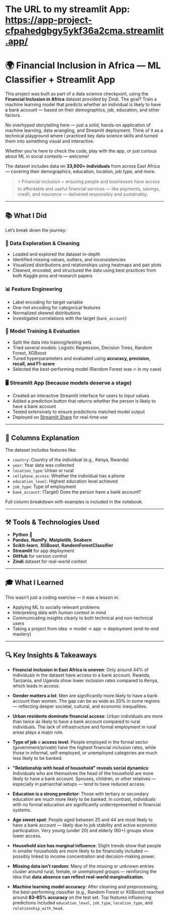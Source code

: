 # The URL to my streamlit App: https://app-project-cfpahedgbgy5ykf36a2cma.streamlit.app/ 

# 🌍 Financial Inclusion in Africa — ML Classifier + Streamlit App

This project was built as part of a data science checkpoint, using the **Financial Inclusion in Africa** dataset provided by Zindi. The goal? Train a machine learning model that predicts whether an individual is likely to have a bank account — based on their demographics, job, education, and other factors.

No overhyped storytelling here — just a solid, hands-on application of machine learning, data wrangling, and Streamlit deployment. Think of it as a technical playground where I practiced key data science skills and turned them into something visual and interactive.

Whether you’re here to check the code, play with the app, or just curious about ML in social contexts — welcome!

The dataset includes data on **33,600+ individuals** from across East Africa — covering their demographics, education, location, job type, and more.

> ⚡ Financial inclusion = ensuring people and businesses have access to affordable and useful financial services — like payments, savings, credit, and insurance — delivered responsibly and sustainably.

---

## 📚 What I Did 

Let’s break down the journey:

### 🧹 Data Exploration & Cleaning
- Loaded and explored the dataset in-depth
- Identified missing values, outliers, and inconsistencies
- Visualized distributions and relationships using heatmaps and pair plots
- Cleaned, encoded, and structured the data using best practices from both Kaggle pros and research papers

### 📊 Feature Engineering
- Label encoding for target variable
- One-hot encoding for categorical features
- Normalized skewed distributions
- Investigated correlations with the target (`bank_account`)

### 🧠 Model Training & Evaluation
- Split the data into training/testing sets
- Tried several models: Logistic Regression, Decision Trees, Random Forest, XGBoost
- Tuned hyperparameters and evaluated using **accuracy, precision, recall, and F1-score**
- Selected the best-performing model (Random Forest was 🔥 in my case)

### 🖥️ Streamlit App (because models deserve a stage)
- Created an interactive Streamlit interface for users to input values
- Added a prediction button that returns whether the person is likely to have a bank account
- Tested extensively to ensure predictions matched model output
- Deployed on [Streamlit Share](https://streamlit.io/sharing) for real-time use

---


## 🧾 Columns Explanation

The dataset includes features like:
- `country`: Country of the individual (e.g., Kenya, Rwanda)
- `year`: Year data was collected
- `location_type`: Urban or rural
- `cellphone_access`: Whether the individual has a phone
- `education_level`: Highest education level achieved
- `job_type`: Type of employment
- `bank_account`: (Target) Does the person have a bank account?

Full column breakdown with examples is included in the notebook.

---

## ⚒️ Tools & Technologies Used

- **Python** 🐍  
- **Pandas**, **NumPy**, **Matplotlib**, **Seaborn**  
- **Scikit-learn**, **XGBoost**, **RandomForestClassifier**  
- **Streamlit** for app deployment  
- **GitHub** for version control  
- **Zindi** dataset for real-world context

---

## 🎓 What I Learned

This wasn’t just a coding exercise — it was a lesson in:
- Applying ML to socially relevant problems
- Interpreting data with *human* context in mind
- Communicating insights clearly to both technical and non-technical users
- Taking a project from idea → model → app → deployment (end-to-end mastery)

---

## 🔍 Key Insights & Takeaways

- **Financial inclusion in East Africa is uneven**: Only around 44% of individuals in the dataset have access to a bank account. Rwanda, Tanzania, and Uganda show lower inclusion rates compared to Kenya, which leads in access.

- **Gender matters a lot**: Men are significantly more likely to have a bank account than women. The gap can be as wide as 20% in some regions — reflecting deeper societal, cultural, and economic inequalities.

- **Urban residents dominate financial access**: Urban individuals are more than twice as likely to have a bank account compared to rural individuals. The lack of infrastructure and formal employment in rural areas plays a major role.

- **Type of job = access level**: People employed in the formal sector (government/private) have the highest financial inclusion rates, while those in informal, self-employed, or unemployed categories are much less likely to be banked.

- **"Relationship with head of household" reveals social dynamics**: Individuals who are themselves the head of the household are more likely to have a bank account. Spouses, children, or other relatives — especially in patriarchal setups — tend to have reduced access.

- **Education is a strong predictor**: Those with tertiary or secondary education are much more likely to be banked. In contrast, individuals with no formal education are significantly underrepresented in financial systems.

- **Age sweet spot**: People aged between 25 and 44 are most likely to have a bank account — likely due to job stability and active economic participation. Very young (under 20) and elderly (60+) groups show lower access.

- **Household size has marginal influence**: Slight trends show that people in smaller households are more likely to be financially included — possibly linked to income concentration and decision-making power.

- **Missing data isn’t random**: Many of the missing or unknown entries cluster around rural, female, or unemployed groups — reinforcing the idea that **data absence can reflect real-world marginalization**.

- **Machine learning model accuracy**: After cleaning and preprocessing, the best-performing classifier (e.g., Random Forest or XGBoost) reached around **83–85% accuracy** on the test set. Top features influencing predictions included `education_level`, `job_type`, `location_type`, and `relationship_with_head`.



